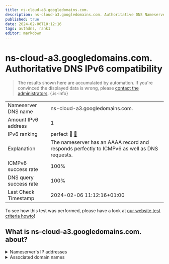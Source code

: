 ```yaml
---
title: ns-cloud-a3.googledomains.com.
description: ns-cloud-a3.googledomains.com. Authoritative DNS Nameserver IPv6 compatibility
published: true
date: 2024-02-06T10:12:16
tags: authdns, rank1
editor: markdown
---
```


# ns-cloud-a3.googledomains.com. Authoritative DNS IPv6 compatibility

> The results shown here are accumulated by automation. If you're convinced the displayed data is wrong, please [contact the administrators](/howto/chat). 
{.is-info}




|   |   |
| - | - |
| Nameserver DNS name | ns-cloud-a3.googledomains.com.
| Amount IPv6 address | 1
| IPv6 ranking | perfect :1st_place_medal: [🔗](/howto/ranking) |
| Explanation | The nameserver has an AAAA record and responds perfectly to ICMPv6 as well as DNS requests. |
| ICMPv6 success rate | 100%|
| DNS query success rate | 100% |
| Last Check Timestamp | 2024-02-06 11:12:16+01:00 |

To see how this test was performed, please have a look at [our website test criteria howto](/howto/testcriteria/authdns)!


## What is ns-cloud-a3.googledomains.com. about?




<details>
<summary>Nameserver's IP addresses</summary>

2001:4860:4802:36::6a

</details>



<details>
<summary>Associated domain names</summary>

spotify.com

www.cockroachlabs.com

</details>
